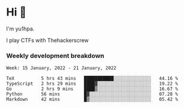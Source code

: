 # Hi 👋

I'm yu1hpa.

I play CTFs with Thehackerscrew

### Weekly development breakdown

<!--START_SECTION:waka-->
```text
Week: 15 January, 2022 - 21 January, 2022

TeX          5 hrs 43 mins   ███████████░░░░░░░░░░░░░░   44.16 % 
TypeScript   2 hrs 29 mins   ████▓░░░░░░░░░░░░░░░░░░░░   19.22 % 
Go           2 hrs 9 mins    ████▒░░░░░░░░░░░░░░░░░░░░   16.67 % 
Python       56 mins         █▓░░░░░░░░░░░░░░░░░░░░░░░   07.28 % 
Markdown     42 mins         █▒░░░░░░░░░░░░░░░░░░░░░░░   05.42 % 
```
<!--END_SECTION:waka-->

